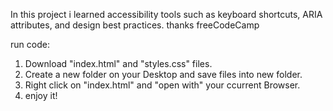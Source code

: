 In this project i learned accessibility tools such as keyboard shortcuts, ARIA attributes, and design best practices. thanks freeCodeCamp

run code:

  1. Download "index.html" and "styles.css" files.
  2. Create a new folder on your Desktop and save files into new folder.
  3. Right click on "index.html" and "open with" your ccurrent Browser.
  4. enjoy it!
